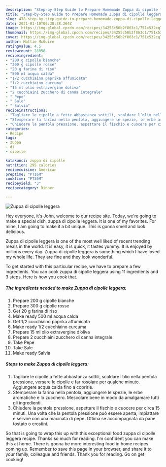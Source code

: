 ```yaml
---
description: "Step-by-Step Guide to Prepare Homemade Zuppa di cipolle leggera"
title: "Step-by-Step Guide to Prepare Homemade Zuppa di cipolle leggera"
slug: 478-step-by-step-guide-to-prepare-homemade-zuppa-di-cipolle-leggera
date: 2021-01-10T06:38:38.264Z
image: https://img-global.cpcdn.com/recipes/34255c50b2f863c1/751x532cq70/zuppa-di-cipolle-leggera-recipe-main-photo.jpg
thumbnail: https://img-global.cpcdn.com/recipes/34255c50b2f863c1/751x532cq70/zuppa-di-cipolle-leggera-recipe-main-photo.jpg
cover: https://img-global.cpcdn.com/recipes/34255c50b2f863c1/751x532cq70/zuppa-di-cipolle-leggera-recipe-main-photo.jpg
author: Mattie McGuire
ratingvalue: 4.5
reviewcount: 28058
recipeingredient:
- "200 g cipolle bianche"
- "300 g cipolle rosse"
- "20 g farina di riso"
- "500 ml acqua calda"
- "1/2 cucchiaino paprika affumicata"
- "1/2 cucchiaino curcuma"
- "15 ml olio extravergine doliva"
- "2 cucchiaini zucchero di canna integrale"
- " Pepe"
- " Sale"
- " Salvia"
recipeinstructions:
- "Tagliare le cipolle a fette abbastanza sottili, scaldare l’olio nella pentola pressione, versare le cipolle e far rosolare per qualche minuto. Aggiungere acqua calda fino a coprirle."
- "Stemperare la farina nella pentola, aggiungere le spezie, le erbe aromatiche e lo zucchero. Mescolare bene in modo da amalgamare tutti gli ingredienti."
- "Chiudere la pentola pressione, aspettare il fischio e cuocere per circa 15 minuti. Una volta che la pentola pressione può essere aperta, impiattare e servire con una macinata di pepe. Ottima se accompagnata da pane tostato o crostini."
categories:
- Recipe
tags:
- zuppa
- di
- cipolle

katakunci: zuppa di cipolle 
nutrition: 295 calories
recipecuisine: American
preptime: "PT16M"
cooktime: "PT30M"
recipeyield: "3"
recipecategory: Dinner

---
```



![Zuppa di cipolle leggera](https://img-global.cpcdn.com/recipes/34255c50b2f863c1/751x532cq70/zuppa-di-cipolle-leggera-recipe-main-photo.jpg)

Hey everyone, it's John, welcome to our recipe site. Today, we're going to make a special dish, zuppa di cipolle leggera. It is one of my favorites. For mine, I am going to make it a bit unique. This is gonna smell and look delicious.

Zuppa di cipolle leggera is one of the most well liked of recent trending meals in the world. It is easy, it is quick, it tastes yummy. It is enjoyed by millions every day. Zuppa di cipolle leggera is something which I have loved my whole life. They are fine and they look wonderful.




To get started with this particular recipe, we have to prepare a few ingredients. You can cook zuppa di cipolle leggera using 11 ingredients and 3 steps. Here is how you cook that.

<!--inarticleads1-->

##### The ingredients needed to make Zuppa di cipolle leggera:

1. Prepare 200 g cipolle bianche
1. Prepare 300 g cipolle rosse
1. Get 20 g farina di riso
1. Make ready 500 ml acqua calda
1. Get 1/2 cucchiaino paprika affumicata
1. Make ready 1/2 cucchiaino curcuma
1. Prepare 15 ml olio extravergine d’oliva
1. Prepare 2 cucchiaini zucchero di canna integrale
1. Take  Pepe
1. Take  Sale
1. Make ready  Salvia




<!--inarticleads2-->

##### Steps to make Zuppa di cipolle leggera:

1. Tagliare le cipolle a fette abbastanza sottili, scaldare l’olio nella pentola pressione, versare le cipolle e far rosolare per qualche minuto. Aggiungere acqua calda fino a coprirle.
1. Stemperare la farina nella pentola, aggiungere le spezie, le erbe aromatiche e lo zucchero. Mescolare bene in modo da amalgamare tutti gli ingredienti.
1. Chiudere la pentola pressione, aspettare il fischio e cuocere per circa 15 minuti. Una volta che la pentola pressione può essere aperta, impiattare e servire con una macinata di pepe. Ottima se accompagnata da pane tostato o crostini.




So that is going to wrap this up with this exceptional food zuppa di cipolle leggera recipe. Thanks so much for reading. I'm confident you can make this at home. There is gonna be more interesting food in home recipes coming up. Remember to save this page in your browser, and share it to your family, colleague and friends. Thank you for reading. Go on get cooking!
